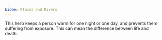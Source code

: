 ```yaml
---
biome: Plains and Rivers
---
```

This herb keeps a person warm for one night or one day, and prevents them suffering from exposure. This can mean the difference between life and death. 


